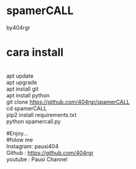 # spamerCALL
by404rgr

# cara install
<br>  apt update
<br>  apt upgrade
<br>  apt install git
<br>  apt install python
<br>  git clone https://github.com/404rgr/spamerCALL
<br>  cd spamerCALL
<br>  pip2 install requirements.txt
<br>  python spamercall.py

#Enjoy...
<br>  #folow me
<br>  Instagram: pausi404
<br>  Github   : https://github.com/404rgr
<br>  youtube  : Pausi Channel
